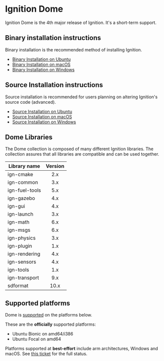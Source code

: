 # Ignition Dome

Ignition Dome is the 4th major release of Ignition. It's a short-term support.

## Binary installation instructions

Binary installation is the recommended method of installing Ignition.

 * [Binary Installation on Ubuntu](install_ubuntu)
 * [Binary Installation on macOS](install_osx)
 * [Binary Installation on Windows](install_windows)

## Source Installation instructions

Source installation is recommended for users planning on altering Ignition's source code (advanced).

 * [Source Installation on Ubuntu](install_ubuntu_src)
 * [Source Installation on macOS](install_osx_src)
 * [Source Installation on Windows](install_windows_src)

## Dome Libraries

The Dome collection is composed of many different Ignition libraries. The
collection assures that all libraries are compatible and can be used together.

| Library name       | Version       |
| ------------------ |:-------------:|
|   ign-cmake        |       2.x     |
|   ign-common       |       3.x     |
|   ign-fuel-tools   |       5.x     |
|   ign-gazebo       |       4.x     |
|   ign-gui          |       4.x     |
|   ign-launch       |       3.x     |
|   ign-math         |       6.x     |
|   ign-msgs         |       6.x     |
|   ign-physics      |       3.x     |
|   ign-plugin       |       1.x     |
|   ign-rendering    |       4.x     |
|   ign-sensors      |       4.x     |
|   ign-tools        |       1.x     |
|   ign-transport    |       9.x     |
|   sdformat         |      10.x     |

## Supported platforms

Dome is [supported](/docs/all/releases) on the platforms below.

These are the **officially** supported platforms:

* Ubuntu Bionic on amd64/i386
* Ubuntu Focal on amd64

Platforms supported at **best-effort** include arm architectures, Windows and
macOS. See
[this ticket](https://github.com/ignition-tooling/release-tools/issues/297)
for the full status.

